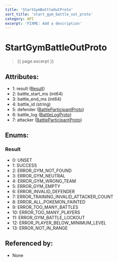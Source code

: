 ```yaml
---
title: 'StartGymBattleOutProto'
sort_title: 'start_gym_battle_out_proto'
category: API
excerpt: 'FIXME: Add a description'
---
```


[comment]: <> (THIS PART IS GENERATED - AKA DON'T EDIT THIS PART MANUALLY)

# StartGymBattleOutProto

> {{ page.excerpt }}

## Attributes:

- 1: result ([Result](#result))
- 2: battle_start_ms (int64)
- 3: battle_end_ms (int64)
- 4: battle_id (string)
- 5: defender ([BattleParticipantProto](../BattleParticipantProto/))
- 6: battle_log ([BattleLogProto](../BattleLogProto/))
- 7: attacker ([BattleParticipantProto](../BattleParticipantProto/))

## Enums:

### Result
- 0: UNSET
- 1: SUCCESS
- 2: ERROR_GYM_NOT_FOUND
- 3: ERROR_GYM_NEUTRAL
- 4: ERROR_GYM_WRONG_TEAM
- 5: ERROR_GYM_EMPTY
- 6: ERROR_INVALID_DEFENDER
- 7: ERROR_TRAINING_INVALID_ATTACKER_COUNT
- 8: ERROR_ALL_POKEMON_FAINTED
- 9: ERROR_TOO_MANY_BATTLES
- 10: ERROR_TOO_MANY_PLAYERS
- 11: ERROR_GYM_BATTLE_LOCKOUT
- 12: ERROR_PLAYER_BELOW_MINIMUM_LEVEL
- 13: ERROR_NOT_IN_RANGE

## Referenced by:

- None

[comment]: <> (YOU CAN EDIT AFTER THIS)
